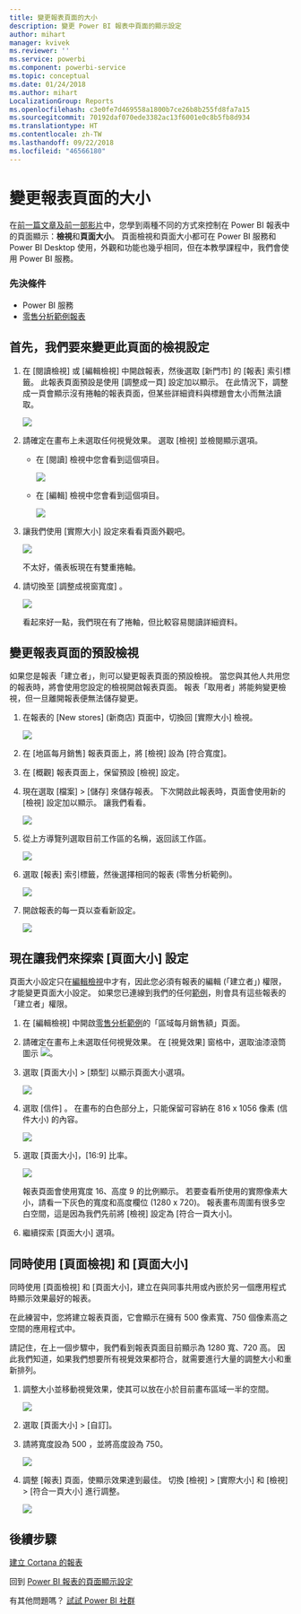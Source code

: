 ```yaml
---
title: 變更報表頁面的大小
description: 變更 Power BI 報表中頁面的顯示設定
author: mihart
manager: kvivek
ms.reviewer: ''
ms.service: powerbi
ms.component: powerbi-service
ms.topic: conceptual
ms.date: 01/24/2018
ms.author: mihart
LocalizationGroup: Reports
ms.openlocfilehash: c3e0fe7d469558a1800b7ce26b8b255fd8fa7a15
ms.sourcegitcommit: 70192daf070ede3382ac13f6001e0c8b5fb8d934
ms.translationtype: HT
ms.contentlocale: zh-TW
ms.lasthandoff: 09/22/2018
ms.locfileid: "46566180"
---
```

# <a name="change-the-size-of-a-report-page"></a>變更報表頁面的大小
在[前一篇文章及前一部影片](../power-bi-report-display-settings.md)中，您學到兩種不同的方式來控制在 Power BI 報表中的頁面顯示：**檢視**和**頁面大小**。 頁面檢視和頁面大小都可在 Power BI 服務和 Power BI Desktop 使用，外觀和功能也幾乎相同，但在本教學課程中，我們會使用 Power BI 服務。

### <a name="prerequisites"></a>先決條件
- Power BI 服務   
- [零售分析範例報表](../sample-retail-analysis.md)

## <a name="first-lets-change-the-page-view-setting"></a>首先，我們要來變更此頁面的檢視設定

1. 在 [閱讀檢視] 或 [編輯檢視] 中開啟報表，然後選取 [新門市] 的 [報表] 索引標籤。 此報表頁面預設是使用 [調整成一頁] 設定加以顯示。  在此情況下，調整成一頁會顯示沒有捲軸的報表頁面，但某些詳細資料與標題會太小而無法讀取。

   ![](media/end-user-report-view/pbi_fit_to_page.png)
2. 請確定在畫布上未選取任何視覺效果。 選取 [檢視]  並檢閱顯示選項。

   * 在 [閱讀] 檢視中您會看到這個項目。

     ![](media/end-user-report-view/power-bi-page-view-menu-new.png)
   * 在 [編輯] 檢視中您會看到這個項目。

     ![](media/end-user-report-view/power-bi-view-editing-view.png)

3. 讓我們使用 [實際大小] 設定來看看頁面外觀吧。

   ![](media/end-user-report-view/power-bi-actal-size2.png)

   不太好，儀表板現在有雙重捲軸。
4. 請切換至 [調整成視窗寬度] 。

   ![](media/end-user-report-view/pbi_fit_to_width.png)

   看起來好一點，我們現在有了捲軸，但比較容易閱讀詳細資料。

## <a name="change-the-default-view-for-a-report-page"></a>變更報表頁面的預設檢視
如果您是報表「建立者」，則可以變更報表頁面的預設檢視。 當您與其他人共用您的報表時，將會使用您設定的檢視開啟報表頁面。 報表「取用者」將能夠變更檢視，但一旦離開報表便無法儲存變更。

1. 在報表的 \[New stores] \(新商店) 頁面中，切換回 [實際大小] 檢視。

   ![](media/end-user-report-view/power-bi-actual-size.png)

2. 在 [地區每月銷售] 報表頁面上，將 [檢視] 設為 [符合寬度]。

3. 在 [概觀] 報表頁面上，保留預設 [檢視] 設定。

4. 現在選取 [檔案] > [儲存] 來儲存報表。 下次開啟此報表時，頁面會使用新的 [檢視] 設定加以顯示。 讓我們看看。

   ![](media/end-user-report-view/power-bi-save.png)
3. 從上方導覽列選取目前工作區的名稱，返回該工作區。  

   ![](media/end-user-report-view/power-bi-my-workspace.png)
4. 選取 [報表] 索引標籤，然後選擇相同的報表 (零售分析範例)。

    ![](media/end-user-report-view/power-bi-new-report2.png)
5. 開啟報表的每一頁以查看新設定。

   ![](media/end-user-report-view/power-bi-page-view.gif)

## <a name="now-lets-explore-the-page-size-setting"></a>現在讓我們來探索 [頁面大小] 設定
頁面大小設定只在[編輯檢視](../service-interact-with-a-report-in-editing-view.md)中才有，因此您必須有報表的編輯 (「建立者」) 權限，才能變更頁面大小設定。 如果您已連線到我們的任何[範例](../sample-datasets.md)，則會具有這些報表的「建立者」權限。

1. 在 [編輯檢視] 中開啟[零售分析範例](../sample-retail-analysis.md)的「區域每月銷售額」頁面。
2. 請確定在畫布上未選取任何視覺效果。  在 [視覺效果] 窗格中，選取油漆滾筒圖示 ![](media/end-user-report-view/power-bi-paintroller.png)。
3. 選取 [頁面大小] &gt; [類型] 以顯示頁面大小選項。

   ![](media/end-user-report-view/power-bi-page-size-menu-new.png)
4. 選取 [信件] 。  在畫布的白色部分上，只能保留可容納在 816 x 1056 像素 (信件大小) 的內容。

   ![](media/end-user-report-view/power-bi-letter-new.png)
5. 選取 [頁面大小]，[16:9] 比率。

   ![](media/end-user-report-view/power-bi-16-to-9-new.png)

   報表頁面會使用寬度 16、高度 9 的比例顯示。 若要查看所使用的實際像素大小，請看一下灰色的寬度和高度欄位 (1280 x 720)。 報表畫布周圍有很多空白空間，這是因為我們先前將 [檢視] 設定為 [符合一頁大小]。
7. 繼續探索 [頁面大小] 選項。

## <a name="use-page-view-and-page-size-together"></a>同時使用 [頁面檢視] 和 [頁面大小]
同時使用 [頁面檢視] 和 [頁面大小]，建立在與同事共用或內嵌於另一個應用程式時顯示效果最好的報表。

在此練習中，您將建立報表頁面，它會顯示在擁有 500 像素寬、750 個像素高之空間的應用程式中。

請記住，在上一個步驟中，我們看到報表頁面目前顯示為 1280 寬、720 高。 因此我們知道，如果我們想要所有視覺效果都符合，就需要進行大量的調整大小和重新排列。

1. 調整大小並移動視覺效果，使其可以放在小於目前畫布區域一半的空間。

    ![](media/end-user-report-view/power-bi-custom-view.gif)
2. 選取 [頁面大小] &gt; [自訂]。
3. 請將寬度設為 500 ，並將高度設為 750。

    ![](media/end-user-report-view/power-bi-custom-new.png)
4. 調整 [報表] 頁面，使顯示效果達到最佳。 切換 [檢視] > [實際大小] 和 [檢視] > [符合一頁大小] 進行調整。

    ![](media/end-user-report-view/power-bi-final-new.png)

## <a name="next-steps"></a>後續步驟
[建立 Cortana 的報表](../service-cortana-answer-cards.md)

回到 [Power BI 報表的頁面顯示設定](../power-bi-report-display-settings.md)

有其他問題嗎？ [試試 Power BI 社群](http://community.powerbi.com/)
